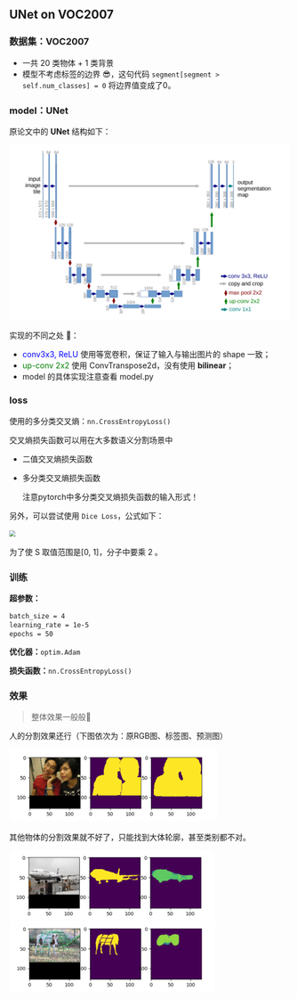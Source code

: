 ## UNet on VOC2007

### 数据集：VOC2007

- 一共 20 类物体 + 1 类背景
- 模型不考虑标签的边界 😎，这句代码 `segment[segment > self.num_classes] = 0` 将边界值变成了0。

### model：UNet

原论文中的 **UNet** 结构如下：

<img src="figures\UNET.png" style="zoom:60%;" />

实现的不同之处 👏：

- <font color=blue>conv3x3, ReLU </font>使用等宽卷积，保证了输入与输出图片的 shape 一致；
- <font color=green>up-conv 2x2</font> 使用 ConvTranspose2d，没有使用 **bilinear**；
- model 的具体实现注意查看 model.py

### loss

使用的多分类交叉熵：`nn.CrossEntropyLoss()`

交叉熵损失函数可以用在大多数语义分割场景中

- 二值交叉熵损失函数

- 多分类交叉熵损失函数

  注意pytorch中多分类交叉熵损失函数的输入形式！

另外，可以尝试使用 `Dice Loss`，公式如下：

<img src="F:\GithubRepository\图像分割\SemanticSegmentation\figures\dice loss.png" style="zoom:70%;" />

为了使 S 取值范围是[0, 1]，分子中要乘 2 。

### 训练

**超参数：**

```
batch_size = 4
learning_rate = 1e-5
epochs = 50
```

**优化器：**`optim.Adam`

**损失函数：**`nn.CrossEntropyLoss()`

### 效果

> 整体效果一般般🤣

人的分割效果还行（下图依次为：原RGB图、标签图、预测图）

<img src="figures\img_seg_pred.png" style="zoom:50%;" />

其他物体的分割效果就不好了，只能找到大体轮廓，甚至类别都不对。

<img src="figures\img_seg_pred1.png" style="zoom:50%;" />

<img src="figures\img_seg_pred2.png" style="zoom:50%;" />

